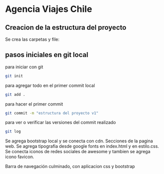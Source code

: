 # Agencia Viajes Chile

## Creacion de la estructura del proyecto
Se crea las carpetas y file:    

## pasos iniciales en git local
para iniciar con git
```bash
git init
```
para agregar todo en el primer commit local
```bash
git add .
```
para hacer el primer commit
```bash
git commit -m "estructura del proyecto v1"
```
para ver o verificar las versiones del commit realizado
```bash
git log
```
Se agrega bootstrap local y se conecta con cdn. Secciones de la pagina web. 
Se agrega tipografia desde google fonts en index.html y en estilo.css.
Se conecta iconos de redes sociales de awesome y tambien se agrega icono favicon.

Barra de navegación culminado, con aplicacion css y bootstrap